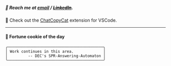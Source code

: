 ##### :calling: Reach me at **[email](mailto:johannes@stenmark.in)** ***/*** **[~~LinkedIn~~](https://www.linkedin.com/in/johannes-stenmark)**.
:feet: Check out the [ChatCopyCat](https://github.com/jstenmark/ChatCopyCat) extension for VSCode.

---
#### :cookie: Fortune cookie of the day
```smalltalk
╭──────────────────────────────────────────╮
│ Work continues in this area.             │
│         -- DEC's SPR-Answering-Automaton │
╰──────────────────────────────────────────╯
```
